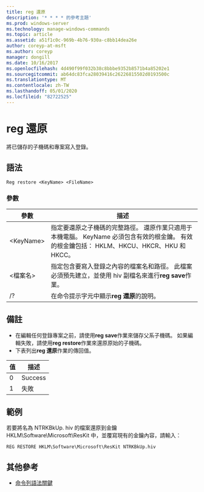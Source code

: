 ```yaml
---
title: reg 還原
description: '* * * * 的參考主題'
ms.prod: windows-server
ms.technology: manage-windows-commands
ms.topic: article
ms.assetid: a51f1c0c-969b-4b76-930a-c8bb14dea26e
author: coreyp-at-msft
ms.author: coreyp
manager: dongill
ms.date: 10/16/2017
ms.openlocfilehash: 4d490f99f032b38c8bbbe9352b8571b4a85202e1
ms.sourcegitcommit: ab64dc83fca28039416c26226815502d0193500c
ms.translationtype: MT
ms.contentlocale: zh-TW
ms.lasthandoff: 05/01/2020
ms.locfileid: "82722525"
---
```

# <a name="reg-restore"></a>reg 還原



將已儲存的子機碼和專案寫入登錄。



## <a name="syntax"></a>語法

```
Reg restore <KeyName> <FileName>
```

### <a name="parameters"></a>參數

|參數|描述|
|---------|-----------|
|\<KeyName>|指定要還原之子機碼的完整路徑。 還原作業只適用于本機電腦。 KeyName 必須包含有效的根金鑰。 有效的根金鑰包括： HKLM、HKCU、HKCR、HKU 和 HKCC。|
|\<檔案名>|指定包含要寫入登錄之內容的檔案名和路徑。 此檔案必須預先建立，並使用 hiv 副檔名來進行**reg save**作業。|
|/?|在命令提示字元中顯示**reg 還原**的說明。|

## <a name="remarks"></a>備註

-   在編輯任何登錄專案之前，請使用**reg save**作業來儲存父系子機碼。 如果編輯失敗，請使用**reg restore**作業來還原原始的子機碼。
-   下表列出**reg 還原**作業的傳回值。

|值|描述|
|-----|-----------|
|0|Success|
|1|失敗|

## <a name="examples"></a>範例

若要將名為 NTRKBkUp. hiv 的檔案還原到金鑰 HKLM\Software\Microsoft\ResKit 中，並覆寫現有的金鑰內容，請輸入：
```
REG RESTORE HKLM\Software\Microsoft\ResKit NTRKBkUp.hiv
```

## <a name="additional-references"></a>其他參考

- [命令列語法關鍵](command-line-syntax-key.md)